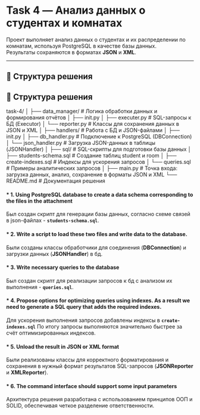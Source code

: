 # Task 4 — Анализ данных о студентах и комнатах

Проект выполняет анализ данных о студентах и их распределении по комнатам, используя PostgreSQL в качестве базы данных.  
Результаты сохраняются в форматах **JSON** и **XML**.

---

## 📂 Структура решения

## 📂 Структура решения

task-4/
│
├── data_manager/ # Логика обработки данных и формирования отчётов
│ ├── init.py
│ ├── executer.py # SQL-запросы к БД (Executor)
│ └── reporter.py # Классы для сохранения данных в JSON и XML
│
├── handlers/ # Работа с БД и JSON-файлами
│ ├── init.py
│ ├── db_handler.py # Подключение к PostgreSQL (DBConnection)
│ └── json_handler.py # Загрузка JSON-данных в таблицы (JSONHandler)
│
├── sql/ # SQL-скрипты для подготовки базы данных
│ ├── students-schema.sql # Создание таблиц student и room
│ ├── create-indexes.sql # Индексы для ускорения запросов
│ └── queries.sql # Примеры аналитических запросов
│
├── main.py # Точка входа: загрузка данных, анализ, сохранение в форматы JSON и XML
└── README.md # Документация решения


####  *  1. Using PostgreSQL database to create a data schema corresponding to the files in the attachment

Был создан скрипт для генерации базы данных, согласно схеме связей в json-файлах - **`students-schema.sql`**.

####  *  2. Write a script to load these two files and write data to the database.

Были созданы классы обработчики для соединения (**DBConnection**) и загрузки данных (**JSONHandler**) в бд.

####  *  3. Write necessary queries to the database

Был создан скрипт для реализации запросов к бд с анализом их выполнения - **`queries.sql`**.

####  *  4. Propose options for optimizing queries using indexes. As a result we need to generate a SQL query that adds the required indexes.

Для ускорения выполнения запросов добавлены индексы в **`create-indexes.sql`**
По итогу запросы выполняются значительно быстрее за счёт оптимизированных индексов.

####  *  5. Unload the result in JSON or XML format

Были реализованы классы для корректного форматирования и сохранения в нужный формат результатов SQL-запросов (**JSONReporter** и **XMLReporter**).

####  *  6. The command interface should support some input parameters

Архитектура решения разработана с использованием принципов ООП и SOLID, обеспечивая четкое разделение ответственности.
